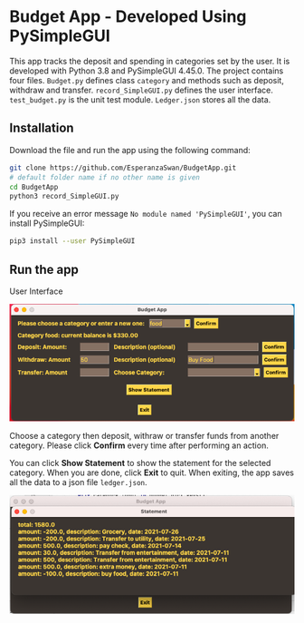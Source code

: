 # Budget App - Developed Using PySimpleGUI

This app tracks the deposit and spending in categories set by the user. It is developed with Python 3.8 and 
PySimpleGUI 4.45.0. The project contains four files. `Budget.py` defines class `category` and methods such as
deposit, withdraw and transfer. `record_SimpleGUI.py` defines the user interface. `test_budget.py` is the unit test module.
`Ledger.json` stores all the data. 

## 

## Installation

Download the file and run the app using the following command:

``` bash
git clone https://github.com/EsperanzaSwan/BudgetApp.git
# default folder name if no other name is given
cd BudgetApp 
python3 record_SimpleGUI.py
```
If you receive an error message `No module named 'PySimpleGUI'`, you can install PySimpleGUI:

``` bash
pip3 install --user PySimpleGUI
```
## Run the app

User Interface

<img src = https://github.com/EsperanzaSwan/BudgetApp/blob/master/app_GUI.png>

Choose a category then deposit, withraw or transfer funds from another category. Please click **Confirm** every time after performing an action. 

You can click **Show Statement** to show the statement for the selected category. When you are done, click **Exit** to quit.
When exiting, the app saves all the data to a json file `ledger.json`.

<img src = https://github.com/EsperanzaSwan/BudgetApp/blob/master/Statement.png>
